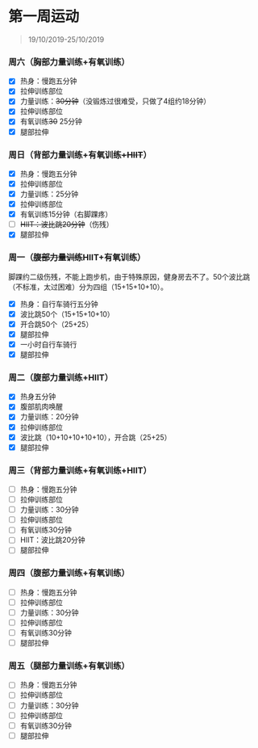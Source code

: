 # 第一周运动

>19/10/2019-25/10/2019



### 周六（胸部力量训练+有氧训练）

- [x] 热身：慢跑五分钟
- [x] 拉伸训练部位
- [x] 力量训练：~~30分钟~~（没锻炼过很难受，只做了4组约18分钟）
- [x] 拉伸训练部位
- [x] 有氧训练~~30~~ 25分钟 
- [x] 腿部拉伸

### 周日（背部力量训练+有氧训练~~+HIIT~~）

- [x] 热身：慢跑五分钟
- [x] 拉伸训练部位
- [x] 力量训练：25分钟
- [x] 拉伸训练部位
- [x] 有氧训练15分钟（右脚踝疼）
- [ ] ~~HIIT：波比跳20分钟~~（伤残）
- [x] 腿部拉伸

### 周一（~~腹部力量训练~~HIIT+有氧训练）

脚踝约二级伤残，不能上跑步机，由于特殊原因，健身房去不了。50个波比跳（不标准，太过困难）分为四组（15+15+10+10）。

- [x] 热身：自行车骑行五分钟
- [x] 波比跳50个（15+15+10+10）
- [x] 开合跳50个（25+25）
- [x] 腿部拉伸
- [x] 一小时自行车骑行
- [x] 腿部拉伸

### 周二（腹部力量训练+HIIT）

- [x] 热身五分钟
- [x] 腹部肌肉唤醒
- [x] 力量训练：20分钟
- [x] 拉伸训练部位
- [x] 波比跳（10+10+10+10+10），开合跳（25+25）
- [x] 腿部拉伸

### 周三（背部力量训练+有氧训练+HIIT）

- [ ] 热身：慢跑五分钟
- [ ] 拉伸训练部位
- [ ] 力量训练：30分钟
- [ ] 拉伸训练部位
- [ ] 有氧训练30分钟
- [ ] HIIT：波比跳20分钟
- [ ] 腿部拉伸

### 周四（腹部力量训练+有氧训练）

- [ ] 热身：慢跑五分钟
- [ ] 拉伸训练部位
- [ ] 力量训练：30分钟
- [ ] 拉伸训练部位
- [ ] 有氧训练30分钟
- [ ] 腿部拉伸

### 周五（腿部力量训练+有氧训练）

- [ ] 热身：慢跑五分钟
- [ ] 拉伸训练部位
- [ ] 力量训练：30分钟
- [ ] 拉伸训练部位
- [ ] 有氧训练30分钟
- [ ] 腿部拉伸